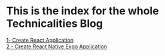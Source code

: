 # This is the index for the whole Technicalities Blog

[1- Create React Application](/Technicalities/React/CreateReactApp.md)<br>
[2 - Create React Native Expo Application](/Technicalities/ReactNative/CreateReactNativeExpoApp.md)<br>



